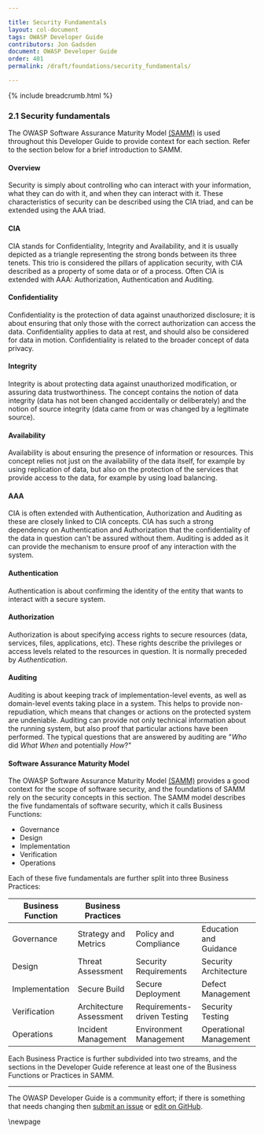 ```yaml
---

title: Security Fundamentals
layout: col-document
tags: OWASP Developer Guide
contributors: Jon Gadsden
document: OWASP Developer Guide
order: 401
permalink: /draft/foundations/security_fundamentals/

---
```


{% include breadcrumb.html %}

### 2.1 Security fundamentals

The OWASP Software Assurance Maturity Model [(SAMM)][samm] is used throughout this Developer Guide
to provide context for each section. Refer to the section below for a brief introduction to SAMM.

#### Overview

Security is simply about controlling who can interact with your information,
what they can do with it, and when they can interact with it.
These characteristics of security can be described using the CIA triad,
and can be extended using the AAA triad.

#### CIA

CIA stands for Confidentiality, Integrity and Availability,
and it is usually depicted as a triangle representing the strong bonds between its three tenets.
This trio is considered the pillars of application security,
with CIA described as a property of some data or of a process.
Often CIA is extended with AAA: Authorization, Authentication and Auditing.

#### Confidentiality

Confidentiality is the protection of data against unauthorized disclosure;
it is about ensuring that only those with the correct authorization can access the data.
Confidentiality applies to data at rest, and should also be considered for data in motion.
Confidentiality is related to the broader concept of data privacy.

#### Integrity

Integrity is about protecting data against unauthorized modification, or assuring data trustworthiness.
The concept contains the notion of data integrity (data has not been changed accidentally or deliberately)
and the notion of source integrity (data came from or was changed by a legitimate source).

#### Availability

Availability is about ensuring the presence of information or resources.
This concept relies not just on the availability of the data itself, for example by using replication of data,
but also on the protection of the services that provide access to the data, for example by using load balancing.

#### AAA

CIA is often extended with Authentication, Authorization and Auditing as these are closely linked to CIA concepts.
CIA has such a strong dependency on Authentication and Authorization
that the confidentiality of the data in question can't be assured without them.
Auditing is added as it can provide the mechanism to ensure proof of any interaction with the system.

#### Authentication

Authentication is about confirming the identity of the entity that wants to interact with a secure system.

#### Authorization

Authorization is about specifying access rights to secure resources (data, services, files, applications, etc).
These rights describe the privileges or access levels related to the resources in question.
It is normally preceded by *Authentication*.

#### Auditing

Auditing is about keeping track of implementation-level events, as well as domain-level events taking place in a system.
This helps to provide non-repudiation, which means that changes or actions on the protected system are undeniable.
Auditing can provide not only technical information about the running system,
but also proof that particular actions have been performed.
The typical questions that are answered by auditing are "*Who* did *What* *When* and potentially *How*?"

#### Software Assurance Maturity Model

The OWASP Software Assurance Maturity Model [(SAMM)][samm] provides a good context for the scope of software security,
and the foundations of SAMM rely on the security concepts in this section.
The SAMM model describes the five fundamentals of software security, which it calls Business Functions:

* Governance
* Design
* Implementation
* Verification
* Operations

Each of these five fundamentals are further split into three Business Practices:

| Business Function   | Business Practices      |                             |                        |
| ------------------- | ----------------------- | --------------------------- | ---------------------- |
| Governance          | Strategy and Metrics    | Policy and Compliance       | Education and Guidance |
| Design              | Threat Assessment       | Security Requirements       | Security Architecture  |
| Implementation      | Secure Build            | Secure Deployment           | Defect Management      |
| Verification        | Architecture Assessment | Requirements-driven Testing | Security Testing       |
| Operations          | Incident Management     | Environment Management      | Operational Management |

Each Business Practice is further subdivided into two streams,
and the sections in the Developer Guide reference at least one of the Business Functions or Practices in SAMM.

----

The OWASP Developer Guide is a community effort; if there is something that needs changing
then [submit an issue][issue0401] or [edit on GitHub][edit0401].

[issue0401]: https://github.com/OWASP/www-project-developer-guide/issues/new?labels=enhancement&template=request.md&title=Update:%2004-foundations/01-security-fundamentals
[edit0401]: https://github.com/OWASP/www-project-developer-guide/blob/main/draft/04-foundations/01-security-fundamentals.md
[samm]: https://owaspsamm.org/about/

\newpage
